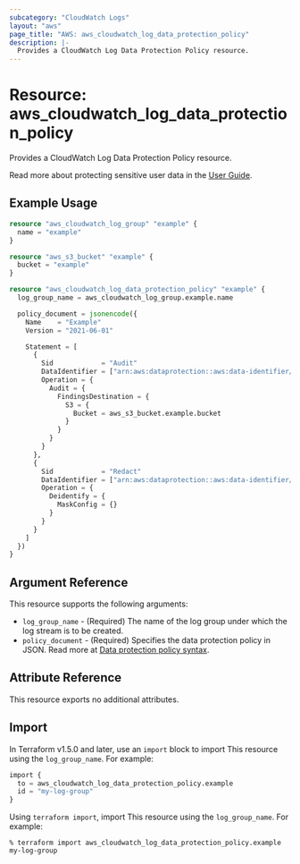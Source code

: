 ```yaml
---
subcategory: "CloudWatch Logs"
layout: "aws"
page_title: "AWS: aws_cloudwatch_log_data_protection_policy"
description: |-
  Provides a CloudWatch Log Data Protection Policy resource.
---
```


# Resource: aws_cloudwatch_log_data_protection_policy

Provides a CloudWatch Log Data Protection Policy resource.

Read more about protecting sensitive user data in the [User Guide](https://docs.aws.amazon.com/AmazonCloudWatch/latest/logs/mask-sensitive-log-data.html).

## Example Usage

```terraform
resource "aws_cloudwatch_log_group" "example" {
  name = "example"
}

resource "aws_s3_bucket" "example" {
  bucket = "example"
}

resource "aws_cloudwatch_log_data_protection_policy" "example" {
  log_group_name = aws_cloudwatch_log_group.example.name

  policy_document = jsonencode({
    Name    = "Example"
    Version = "2021-06-01"

    Statement = [
      {
        Sid            = "Audit"
        DataIdentifier = ["arn:aws:dataprotection::aws:data-identifier/EmailAddress"]
        Operation = {
          Audit = {
            FindingsDestination = {
              S3 = {
                Bucket = aws_s3_bucket.example.bucket
              }
            }
          }
        }
      },
      {
        Sid            = "Redact"
        DataIdentifier = ["arn:aws:dataprotection::aws:data-identifier/EmailAddress"]
        Operation = {
          Deidentify = {
            MaskConfig = {}
          }
        }
      }
    ]
  })
}
```

## Argument Reference

This resource supports the following arguments:

* `log_group_name` - (Required) The name of the log group under which the log stream is to be created.
* `policy_document` - (Required) Specifies the data protection policy in JSON. Read more at [Data protection policy syntax](https://docs.aws.amazon.com/AmazonCloudWatch/latest/logs/mask-sensitive-log-data-start.html#mask-sensitive-log-data-policysyntax).

## Attribute Reference

This resource exports no additional attributes.

## Import

In Terraform v1.5.0 and later, use an `import` block to import This resource using the `log_group_name`. For example:

```terraform
import {
  to = aws_cloudwatch_log_data_protection_policy.example
  id = "my-log-group"
}
```

Using `terraform import`, import This resource using the `log_group_name`. For example:

```console
% terraform import aws_cloudwatch_log_data_protection_policy.example my-log-group
```
